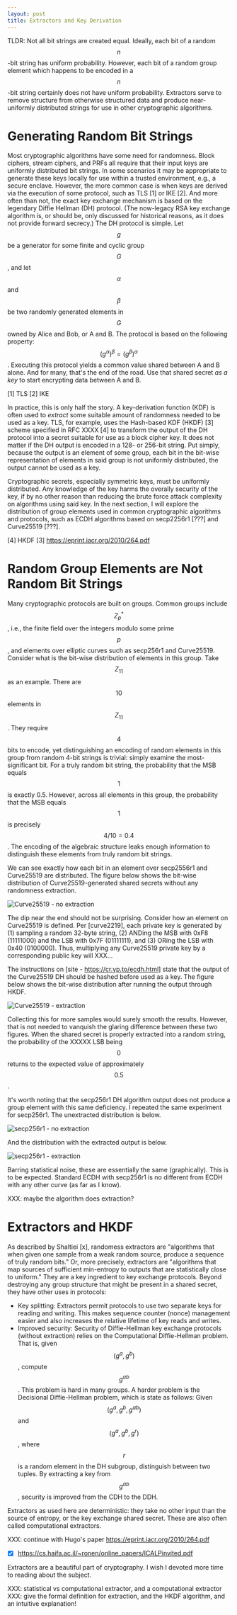 ```yaml
---
layout: post
title: Extractors and Key Derivation
---
```


TLDR: Not all bit strings are created equal. Ideally, each bit of a random $$n$$-bit string has uniform
probability. However, each bit of a random group element which happens to be encoded in a $$n$$-bit string
certainly does not have uniform probability. Extractors serve to remove structure from otherwise structured
data and produce near-uniformly distributed strings for use in other cryptographic algorithms.

# Generating Random Bit Strings

Most cryptographic algorithms have some need for randomness. Block ciphers, stream ciphers, and PRFs all require
that their input keys are uniformly distributed bit strings. In some scenarios it may be appropriate to generate
these keys locally for use within a trusted environment, e.g., a secure enclave. However, the more common case
is when keys are derived via the execution of some protocol, such as TLS [1] or IKE [2]. And more often than not,
the exact key exchange mechanism is based on the legendary Diffie Hellman (DH) protocol. (The now-legacy RSA key exchange
algorithm is, or should be, only discussed for historical reasons, as it does not provide forward secrecy.)
The DH protocol is simple. Let $$g$$ be a generator for some finite and cyclic group $$G$$, and let $$\alpha$$ and $$\beta$$ be two
randomly generated elements in $$G$$ owned by Alice and Bob, or A and B. The protocol is based on the following
property: $$(g^\alpha)^{\beta} = (g^\beta)^{\alpha}$$. Executing this protocol yields a common value shared between
A and B alone. And for many, that's the end of the road. Use that shared secret *as a key* to start encrypting data
between A and B.  

[1] TLS
[2] IKE

In practice, this is only half the story. A key-derivation function (KDF) is often used to *extract* some suitable
amount of randomness needed to be used as a key. TLS, for example, uses the Hash-based KDF (HKDF) [3] scheme specified in
RFC XXXX [4] to transform the output of the DH protocol into a secret suitable for use as a block cipher key. It does
not matter if the DH output is encoded in a 128- or 256-bit string. Put simply, because the output is an element of some group,
each bit in the bit-wise representation of elements in said group is not uniformly distributed, the output cannot be used
as a key.

Cryptographic secrets, especially symmetric keys, must be uniformly distributed. Any knowledge of the key harms the
overally security of the key, if by no other reason than reducing the brute force attack complexity on algorithms using said key.
In the next section, I will explore the distribution of group elements used in common cryptographic algorithms
and protocols, such as ECDH algorithms based on secp2256r1 [???] and Curve25519 [???].

[4] HKDF
[3] https://eprint.iacr.org/2010/264.pdf

# Random Group Elements are Not Random Bit Strings

Many cryptographic protocols are built on groups. Common groups include $$Z_p^*$$, i.e., the finite field over the integers modulo some prime
$$p$$, and elements over elliptic curves such as secp256r1 and Curve25519. Consider what is the bit-wise distribution of elements in this group.
Take $$Z_{11}$$ as an example. There are $$10$$ elements in $$Z_{11}$$. 
They require $$4$$ bits to encode, yet distinguishing an encoding of random elements in this
group from random 4-bit strings is trivial: simply examine the most-significant bit. For a truly random bit string, the probability
that the MSB equals $$1$$ is exactly 0.5. However, across all elements in this group, the probability that the MSB equals $$1$$
is precisely $$4/10 = 0.4$$. The encoding of the algebraic structure leaks enough information to distinguish these elements
from truly random bit strings.

We can see exactly how each bit in an element over secp2556r1 and Curve25519 are distributed. The figure below shows the
bit-wise distribution of Curve25519-generated shared secrets without any randomness extraction.

![Curve25519 - no extraction](/images/extractor_plots/curve25519_raw.png)

The dip near the end should not be surprising. Consider how an element on Curve25519 is
defined. Per [curve2219], each private key is generated by (1) sampling a random 32-byte
string, (2) ANDing the MSB with 0xF8 (11111000) and the LSB with 0x7F (01111111), and (3)
ORing the LSB with 0x40 (0100000). Thus, multiplying any Curve25519 private key by a
corresponding public key will XXX...

The instructions on [site - https://cr.yp.to/ecdh.html] state that the output of the
Curve25519 DH should be hashed before used as a key. The figure below shows the bit-wise
distribution after running the output through HKDF.

![Curve25519 - extraction](/images/extractor_plots/curve25519_extract.png)

Collecting this for more samples would surely smooth the results. However, that is not needed to vanquish the glaring
difference between these two figures. When the shared secret is properly extracted into a random string, the probability
of the XXXXX LSB being $$0$$ returns to the expected value of approximately $$0.5$$.

It's worth noting that the secp256r1 DH algorithm output does not produce a group element with this same deficiency.
I repeated the same experiment for secp256r1. The unextracted distribution is below.

![secp256r1 - no extraction](/images/extractor_plots/p256_raw.png)

And the distribution with the extracted output is below.

![secp256r1 - extraction](/images/extractor_plots/p256_extract.png)

Barring statistical noise, these are essentially the same (graphically).
This is to be expected. Standard ECDH with secp256r1 is no different from ECDH with
any other curve (as far as I know). 

XXX: maybe the algorithm does extraction?

# Extractors and HKDF

As described by Shaltiei [x], randomess extractors are "algorithms that when given one sample from a weak random source, 
produce a sequence of truly random bits." Or, more precisely, extractors are "algorithms that map sources of sufficient min-entropy 
to outputs that are statistically close to uniform." They are a key ingredient to key exchange protocols. 
Beyond destroying any group structure that might be present in a shared secret, they have other uses in protocols:

- Key splitting: Extractors permit protocols to use two separate keys for reading and writing. 
This makes sequence counter (nonce) management easier and also increases the relative lifetime
of key reads and writes.
- Improved security: Security of Diffie-Hellman key exchange protocols (without extraction) relies on the 
Computational Diffie-Hellman problem. That is, given $$(g^a, g^b)$$, compute $$g^{ab}$$. This problem is
hard in many groups. A harder problem is the Decisional Diffie-Hellman problem, which is state as follows:
Given $$(g^a, g^b, g^{ab})$$ and $$(g^a, g^b, g^r)$$, where $$r$$ is a random element in the DH subgroup, 
distinguish between two tuples. By extracting a key from $$g^{ab}$$, security is improved from the CDH
to the DDH.

Extractors as used here are deterministic: they take no other input than the source of entropy, or the
key exchange shared secret. These are also often called computational extractors. 

XXX: continue with Hugo's paper
https://eprint.iacr.org/2010/264.pdf


- [x] https://cs.haifa.ac.il/~ronen/online_papers/ICALPinvited.pdf





Extractors are a beautiful part of cryptography. I wish I devoted more time
to reading about the subject.

XXX: statistical vs computational extractor, and a computational extractor
XXX: give the formal definition for extraction, and the HKDF algorithm, and an intuitive explanation!
